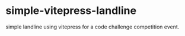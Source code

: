 # simple-vitepress-landline
simple landline using vitepress for a code challenge competition event.
